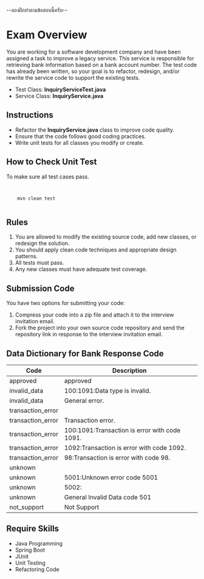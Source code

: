 --ลองฝึกทำตามข้อสอบนี้ครับ--

# Exam Overview





You are working for a software development company and have been assigned a task to improve a legacy service. This service is responsible for retrieving bank information based on a bank account number. The test code has already been written, so your goal is to refactor, redesign, and/or rewrite the service code to support the existing tests.


 -  Test Class: **InquiryServiceTest.java**
 -  Service Class: **InquiryService.java**


## Instructions


- Refactor the **InquiryService.java** class to improve code quality.
- Ensure that the code follows good coding practices.
- Write unit tests for all classes you modify or create.


## How to Check Unit Test

To make sure all test cases pass.

```


    mvn clean test


```



## Rules

1. You are allowed to modify the existing source code, add new classes, or redesign the solution.
2. You should apply clean code techniques and appropriate design patterns.
3. All tests must pass.
4. Any new classes must have adequate test coverage.

## Submission Code
You have two options for submitting your code:

1. Compress your code into a zip file and attach it to the interview invitation email.
2. Fork the project into your own source code repository and send the repository link in response to the interview invitation email.


## Data Dictionary for Bank Response Code


| Code        | Description           |  
| ------------- |-------------|  
| approved      | approved | 
| invalid_data      | 100:1091:Data type is invalid.      |  
| invalid_data | General error.     |
| transaction_error |      |
| transaction_error | Transaction error.     |
| transaction_error | 100:1091:Transaction is error with code 1091.    |
| transaction_error | 1092:Transaction is error with code 1092.    |
| transaction_error | 98:Transaction is error with code 98.    |
| unknown |    |
| unknown | 5001:Unknown error code 5001   |
| unknown | 5002:   |
| unknown | General Invalid Data code 501   |
| not_support |     Not Support |



## Require Skills
- Java Programming
- Spring Boot
- JUnit
- Unit Testing
- Refactoring Code
